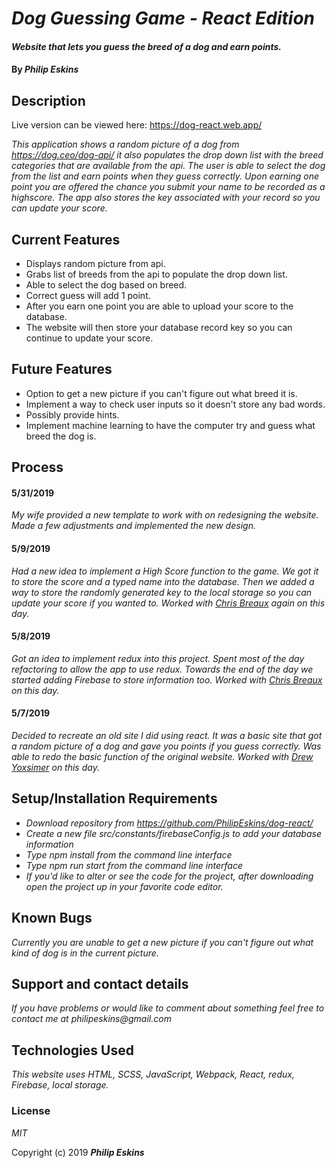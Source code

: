 # _Dog Guessing Game - React Edition_

#### _Website that lets you guess the breed of a dog and earn points._

#### By _**Philip Eskins**_

## Description

Live version can be viewed here: https://dog-react.web.app/

_This application shows a random picture of a dog from https://dog.ceo/dog-api/ it also populates the drop down list with the breed categories that are available from the api. The user is able to select the dog from the list and earn points when they guess correctly. Upon earning one point you are offered the chance you submit your name to be recorded as a highscore. The app also stores the key associated with your record so you can update your score._

## Current Features
* Displays random picture from api.
* Grabs list of breeds from the api to populate the drop down list.
* Able to select the dog based on breed.
* Correct guess will add 1 point.
* After you earn one point you are able to upload your score to the database.
* The website will then store your database record key so you can continue to update your score.

## Future Features
* Option to get a new picture if you can't figure out what breed it is.
* Implement a way to check user inputs so it doesn't store any bad words.
* Possibly provide hints.
* Implement machine learning to have the computer try and guess what breed the dog is.

## Process

#### 5/31/2019
_My wife provided a new template to work with on redesigning the website. Made a few adjustments and implemented the new design._

#### 5/9/2019
_Had a new idea to implement a High Score function to the game. We got it to store the score and a typed name into the database. Then we added a way to store the randomly generated key to the local storage so you can update your score if you wanted to. Worked with <a href='https://github.com/cjbreaux'>Chris Breaux</a> again on this day._

#### 5/8/2019
_Got an idea to implement redux into this project. Spent most of the day refactoring to allow the app to use redux. Towards the end of the day we started adding Firebase to store information too. Worked with <a href='https://github.com/cjbreaux'>Chris Breaux</a> on this day._

#### 5/7/2019
_Decided to recreate an old site I did using react. It was a basic site that got a random picture of a dog and gave you points if you guess correctly. Was able to redo the basic function of the original website. Worked with <a href='https://github.com/drewyox'>Drew Yoxsimer</a> on this day._


## Setup/Installation Requirements

* _Download repository from https://github.com/PhilipEskins/dog-react/_
* _Create a new file src/constants/firebaseConfig.js to add your database information_
* _Type npm install from the command line interface_
* _Type npm run start from the command line interface_
* _If you'd like to alter or see the code for the project, after downloading open the project up in your favorite code editor._

## Known Bugs

_Currently you are unable to get a new picture if you can't figure out what kind of dog is in the current picture._

## Support and contact details

_If you have problems or would like to comment about something feel free to contact me at philipeskins@gmail.com_

## Technologies Used

_This website uses HTML, SCSS, JavaScript, Webpack, React, redux, Firebase, local storage._


### License

*MIT*

Copyright (c) 2019 **_Philip Eskins_**
